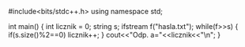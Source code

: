 #include<bits/stdc++.h>
using namespace std;

int main()
{
    int licznik = 0;
    string s;
    ifstream f("hasla.txt");
    while(f>>s)
    {
        if(s.size()%2==0) licznik++;
    }
     cout<<"Odp. a="<<licznik<<"\n";
}
